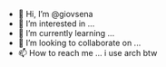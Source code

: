 - 👋 Hi, I’m @giovsena
- 👀 I’m interested in ...
- 🌱 I’m currently learning ...
- 💞️ I’m looking to collaborate on ...
- 📫 How to reach me ...
i use arch btw
<!---
giovsena/giovsena is a ✨ special ✨ repository because its `README.md` (this file) appears on your GitHub profile.
You can click the Preview link to take a look at your changes.
--->
